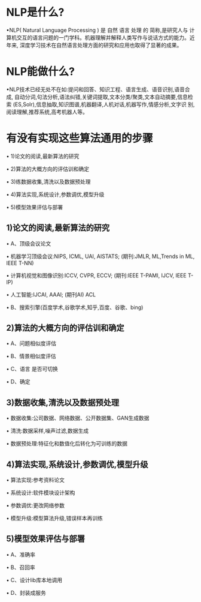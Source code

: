 NLP是什么?
===================================

•NLP( Natural Language Processing ) 是 自然 语言 处理 的 简称,是研究人与 计算机交互的语言问题的一门学科。机器理解并解释人类写作与说话方式的能力。近年来, 深度学习技术在自然语言处理方面的研究和应用也取得了显著的成果。

NLP能做什么?
===================================
•NLP技术已经无处不在如:提问和回答、知识工程、语言生成、语音识别,语音合成, 自动分词,句法分析,语法纠错,关键词提取,文本分类/聚类,文本自动摘要,信息检索 (ES,Solr),信息抽取,知识图谱,机器翻译,人机对话,机器写作,情感分析,文字识 别,阅读理解,推荐系统,高考机器人等。


有没有实现这些算法通用的步骤
===================================
• 1)论文的阅读,最新算法的研究

• 2)算法的大概方向的评估训和确定

• 3)练数据收集,清洗以及数据预处理

• 4)算法实现,系统设计,参数调优,模型升级

• 5)模型效果评估与部署

1)论文的阅读,最新算法的研究
-----------------------------------
• A、顶级会议论文

• 机器学习顶级会议:NIPS, ICML, UAI, AISTATS; (期刊:JMLR, ML,Trends in ML, IEEE T-NN)

• 计算机视觉和图像识别:ICCV, CVPR, ECCV; (期刊:IEEE T-PAMI, IJCV, IEEE T-IP)

• 人工智能:IJCAI, AAAI; (期刊AI) ACL

• B、搜索引擎(百度学术,谷歌学术,知乎,百度、谷歌、bing)

2)算法的大概方向的评估训和确定
-----------------------------------
• A、问题相似度评估

• B、情景相似度评估

• C、语言 是否可切换

• D、确定

3)数据收集,清洗以及数据预处理
-----------------------------------
• 数据收集:公司数据、网络数据、公开数据集、GAN生成数据

• 清洗:数据采样,噪声过滤,数据生成

• 数据预处理:特征化和数值化后转化为可训练的数据

4)算法实现,系统设计,参数调优,模型升级
-----------------------------------
• 算法实现:参考资料论文

• 系统设计:软件模块设计架构

• 参数调优:更改网络参数

• 模型升级:模型算法升级,错误样本再训练

5)模型效果评估与部署
-----------------------------------
• A、准确率

• B、召回率

• C、设计lib库本地调用

• D、封装成服务

